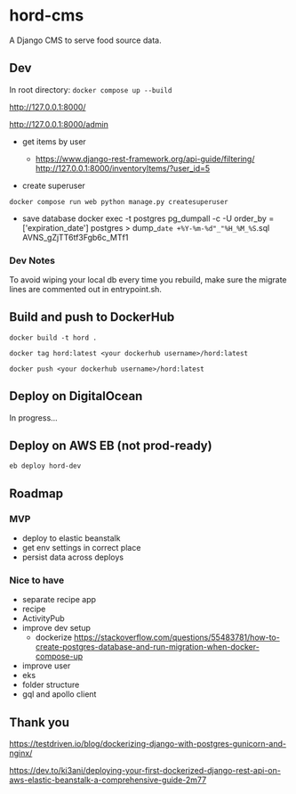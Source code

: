 # hord-cms

A Django CMS to serve food source data.

## Dev

In root directory:
`docker compose up --build`

http://127.0.0.1:8000/

http://127.0.0.1:8000/admin


- get items by user
    - https://www.django-rest-framework.org/api-guide/filtering/
    http://127.0.0.1:8000/inventoryItems/?user_id=5

- create superuser

`docker compose run web python manage.py createsuperuser`

- save database
docker exec -t postgres pg_dumpall -c -U     order_by = ['expiration_date']
postgres > dump_`date +%Y-%m-%d"_"%H_%M_%S`.sql
AVNS_gZjTT6tf3Fgb6c_MTf1
### Dev Notes
To avoid wiping your local db every time you rebuild, make sure the migrate lines are commented out in entrypoint.sh.

## Build and push to DockerHub
`docker build -t hord .`

`docker tag hord:latest <your dockerhub username>/hord:latest`

`docker push <your dockerhub username>/hord:latest`

## Deploy on DigitalOcean

In progress...

## Deploy on AWS EB (not prod-ready)

`eb deploy hord-dev`

## Roadmap

### MVP

- deploy to elastic beanstalk
- get env settings in correct place
- persist data across deploys

### Nice to have

- separate recipe app
- recipe
- ActivityPub
- improve dev setup
    - dockerize https://stackoverflow.com/questions/55483781/how-to-create-postgres-database-and-run-migration-when-docker-compose-up
- improve user
- eks
- folder structure
- gql and apollo client

## Thank you

https://testdriven.io/blog/dockerizing-django-with-postgres-gunicorn-and-nginx/

https://dev.to/ki3ani/deploying-your-first-dockerized-django-rest-api-on-aws-elastic-beanstalk-a-comprehensive-guide-2m77
